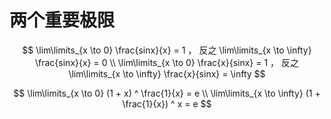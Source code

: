 # 两个重要极限

$$
\lim\limits_{x \to 0} \frac{sinx}{x} = 1 ， 反之 \lim\limits_{x \to \infty} \frac{sinx}{x} = 0
\\
\lim\limits_{x \to 0} \frac{x}{sinx} = 1 ， 反之 \lim\limits_{x \to \infty} \frac{x}{sinx} = \infty
$$

$$
\lim\limits_{x \to 0} (1 + x) ^ \frac{1}{x} = e
\\
\lim\limits_{x \to \infty} (1 + \frac{1}{x}) ^ x = e
$$